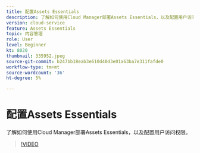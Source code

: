 ```yaml
---
title: 配置Assets Essentials
description: 了解如何使用Cloud Manager部署Assets Essentials，以及配置用户访问权限。
version: cloud-service
feature: Assets Essentials
topic: 内容管理
role: User
level: Beginner
kt: 8020
thumbnail: 335952.jpeg
source-git-commit: b247bb18eab3e610d40d3e01a63ba7e311fafde0
workflow-type: tm+mt
source-wordcount: '36'
ht-degree: 5%

---
```



# 配置Assets Essentials

了解如何使用Cloud Manager部署Assets Essentials，以及配置用户访问权限。

>[!VIDEO](https://video.tv.adobe.com/v/335952/?quality=9&learn=on)
